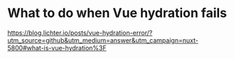# What to do when Vue hydration fails

https://blog.lichter.io/posts/vue-hydration-error/?utm_source=github&utm_medium=answer&utm_campaign=nuxt-5800#what-is-vue-hydration%3F
